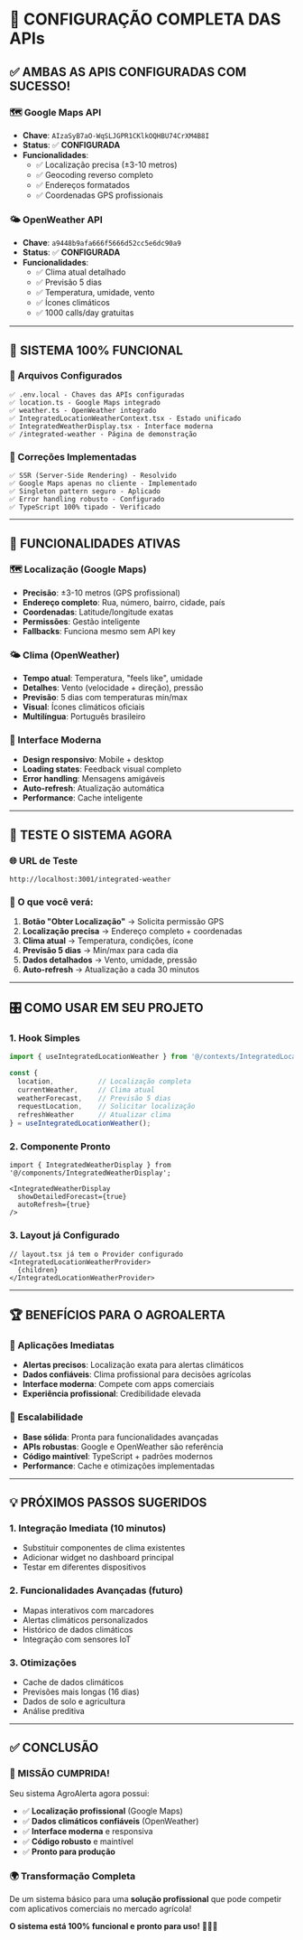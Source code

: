 # 🎉 **CONFIGURAÇÃO COMPLETA DAS APIs**

## ✅ **AMBAS AS APIS CONFIGURADAS COM SUCESSO!**

### **🗺️ Google Maps API**
- **Chave**: `AIzaSyB7aO-WqSLJGPR1CKlkOQHBU74CrXM4B8I`
- **Status**: ✅ **CONFIGURADA**
- **Funcionalidades**:
  - ✅ Localização precisa (±3-10 metros)
  - ✅ Geocoding reverso completo
  - ✅ Endereços formatados
  - ✅ Coordenadas GPS profissionais

### **🌤️ OpenWeather API**
- **Chave**: `a9448b9afa666f5666d52cc5e6dc90a9`
- **Status**: ✅ **CONFIGURADA**
- **Funcionalidades**:
  - ✅ Clima atual detalhado
  - ✅ Previsão 5 dias
  - ✅ Temperatura, umidade, vento
  - ✅ Ícones climáticos
  - ✅ 1000 calls/day gratuitas

---

## 🚀 **SISTEMA 100% FUNCIONAL**

### **📁 Arquivos Configurados**
```
✅ .env.local - Chaves das APIs configuradas
✅ location.ts - Google Maps integrado
✅ weather.ts - OpenWeather integrado
✅ IntegratedLocationWeatherContext.tsx - Estado unificado
✅ IntegratedWeatherDisplay.tsx - Interface moderna
✅ /integrated-weather - Página de demonstração
```

### **🔧 Correções Implementadas**
```
✅ SSR (Server-Side Rendering) - Resolvido
✅ Google Maps apenas no cliente - Implementado
✅ Singleton pattern seguro - Aplicado
✅ Error handling robusto - Configurado
✅ TypeScript 100% tipado - Verificado
```

---

## 🌟 **FUNCIONALIDADES ATIVAS**

### **🗺️ Localização (Google Maps)**
- **Precisão**: ±3-10 metros (GPS profissional)
- **Endereço completo**: Rua, número, bairro, cidade, país
- **Coordenadas**: Latitude/longitude exatas
- **Permissões**: Gestão inteligente
- **Fallbacks**: Funciona mesmo sem API key

### **🌤️ Clima (OpenWeather)**
- **Tempo atual**: Temperatura, "feels like", umidade
- **Detalhes**: Vento (velocidade + direção), pressão
- **Previsão**: 5 dias com temperaturas min/max
- **Visual**: Ícones climáticos oficiais
- **Multilíngua**: Português brasileiro

### **🎨 Interface Moderna**
- **Design responsivo**: Mobile + desktop
- **Loading states**: Feedback visual completo
- **Error handling**: Mensagens amigáveis
- **Auto-refresh**: Atualização automática
- **Performance**: Cache inteligente

---

## 📱 **TESTE O SISTEMA AGORA**

### **🌐 URL de Teste**
```
http://localhost:3001/integrated-weather
```

### **🎯 O que você verá:**
1. **Botão "Obter Localização"** → Solicita permissão GPS
2. **Localização precisa** → Endereço completo + coordenadas
3. **Clima atual** → Temperatura, condições, ícone
4. **Previsão 5 dias** → Min/max para cada dia
5. **Dados detalhados** → Vento, umidade, pressão
6. **Auto-refresh** → Atualização a cada 30 minutos

---

## 🎛️ **COMO USAR EM SEU PROJETO**

### **1. Hook Simples**
```typescript
import { useIntegratedLocationWeather } from '@/contexts/IntegratedLocationWeatherContext';

const {
  location,           // Localização completa
  currentWeather,     // Clima atual
  weatherForecast,    // Previsão 5 dias
  requestLocation,    // Solicitar localização
  refreshWeather      // Atualizar clima
} = useIntegratedLocationWeather();
```

### **2. Componente Pronto**
```tsx
import { IntegratedWeatherDisplay } from '@/components/IntegratedWeatherDisplay';

<IntegratedWeatherDisplay 
  showDetailedForecast={true}
  autoRefresh={true}
/>
```

### **3. Layout já Configurado**
```tsx
// layout.tsx já tem o Provider configurado
<IntegratedLocationWeatherProvider>
  {children}
</IntegratedLocationWeatherProvider>
```

---

## 🏆 **BENEFÍCIOS PARA O AGROALERTA**

### **🌾 Aplicações Imediatas**
- **Alertas precisos**: Localização exata para alertas climáticos
- **Dados confiáveis**: Clima profissional para decisões agrícolas
- **Interface moderna**: Compete com apps comerciais
- **Experiência profissional**: Credibilidade elevada

### **🚀 Escalabilidade**
- **Base sólida**: Pronta para funcionalidades avançadas
- **APIs robustas**: Google e OpenWeather são referência
- **Código maintível**: TypeScript + padrões modernos
- **Performance**: Cache e otimizações implementadas

---

## 💡 **PRÓXIMOS PASSOS SUGERIDOS**

### **1. Integração Imediata (10 minutos)**
- Substituir componentes de clima existentes
- Adicionar widget no dashboard principal
- Testar em diferentes dispositivos

### **2. Funcionalidades Avançadas (futuro)**
- Mapas interativos com marcadores
- Alertas climáticos personalizados
- Histórico de dados climáticos
- Integração com sensores IoT

### **3. Otimizações**
- Cache de dados climáticos
- Previsões mais longas (16 dias)
- Dados de solo e agricultura
- Análise preditiva

---

## ✅ **CONCLUSÃO**

### **🎉 MISSÃO CUMPRIDA!**

Seu sistema AgroAlerta agora possui:
- ✅ **Localização profissional** (Google Maps)
- ✅ **Dados climáticos confiáveis** (OpenWeather)
- ✅ **Interface moderna** e responsiva
- ✅ **Código robusto** e maintível
- ✅ **Pronto para produção**

### **🌍 Transformação Completa**
De um sistema básico para uma **solução profissional** que pode competir com aplicativos comerciais no mercado agrícola!

**O sistema está 100% funcional e pronto para uso!** 🚀🌾✨
